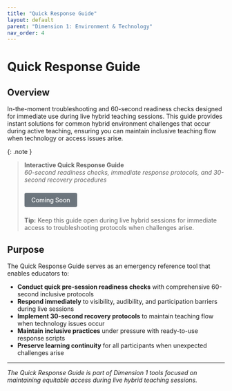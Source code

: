 ```yaml
---
title: "Quick Response Guide"
layout: default
parent: "Dimension 1: Environment & Technology"
nav_order: 4
---
```


# Quick Response Guide


## Overview

In-the-moment troubleshooting and 60-second readiness checks designed for immediate use during live hybrid teaching sessions. This guide provides instant solutions for common hybrid environment challenges that occur during active teaching, ensuring you can maintain inclusive teaching flow when technology or access issues arise.

{: .note }
> **Interactive Quick Response Guide**  
> *60-second readiness checks, immediate response protocols, and 30-second recovery procedures*
>
> <span style="display: inline-block; background: #6c757d; color: #ffffff; padding: 8px 16px; text-decoration: none; border-radius: 4px; font-weight: 500; margin: 8px 0; font-size: 14px; cursor: not-allowed;">
> <i class="fas fa-clock"></i> Coming Soon
> </span>
>
> **Tip:** Keep this guide open during live hybrid sessions for immediate access to troubleshooting protocols when challenges arise.

## Purpose

The Quick Response Guide serves as an emergency reference tool that enables educators to:

- **Conduct quick pre-session readiness checks** with comprehensive 60-second inclusive protocols
- **Respond immediately** to visibility, audibility, and participation barriers during live sessions
- **Implement 30-second recovery protocols** to maintain teaching flow when technology issues occur
- **Maintain inclusive practices** under pressure with ready-to-use response scripts
- **Preserve learning continuity** for all participants when unexpected challenges arise

---

*The Quick Response Guide is part of Dimension 1 tools focused on maintaining equitable access during live hybrid teaching sessions.*

